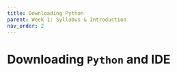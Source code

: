 ```yaml
---
title: Downloading Python
parent: Week 1: Syllabus & Introduction 
nav_order: 2
---
```


# Downloading <code>Python</code> and IDE